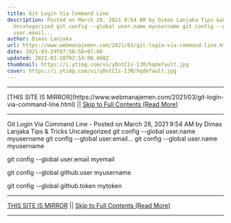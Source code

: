```yaml
---
title: Git Login Via Command Line
description: Posted on March 28, 2021 9:54 AM by Dimas Lanjaka Tips &amp; Tricks
  Uncategorized git config --global user.name myusername git config --global
  user.email...
author: Dimas Lanjaka
url: https://www.webmanajemen.com/2021/03/git-login-via-command-line.html
date: 2021-03-29T07:50:58+07:00
updated: 2021-03-28T02:54:00.000Z
thumbnail: https://i.ytimg.com/vi/yDntCIs-IJM/hqdefault.jpg
cover: https://i.ytimg.com/vi/yDntCIs-IJM/hqdefault.jpg
---
```


<hr/> [THIS SITE IS MIRROR](https://www.webmanajemen.com/2021/03/git-login-via-command-line.html) || <a href="https://www.webmanajemen.com/2021/03/git-login-via-command-line.html" rel="follow" class="button" id="read-more">Skip to Full Contents (Read More)</a> <hr/> Git Login Via Command Line - Posted on March 28, 2021 9:54 AM by Dimas Lanjaka Tips &amp; Tricks Uncategorized git config --global user.name myusername git config --global user.email... git config --global user.name myusername

git config --global user.email myemail

git config --global github.user myusername

git config --global github.token mytoken <hr/> [THIS SITE IS MIRROR](https://www.webmanajemen.com/2021/03/git-login-via-command-line.html) || <a href="https://www.webmanajemen.com/2021/03/git-login-via-command-line.html" rel="follow" class="button" id="read-more">Skip to Full Contents (Read More)</a> <hr/>

<script>
    if (location.host.includes('dimaslanjaka12')) {
      location.replace('https://www.webmanajemen.com/2021/03/git-login-via-command-line.html');
    }
  </script>